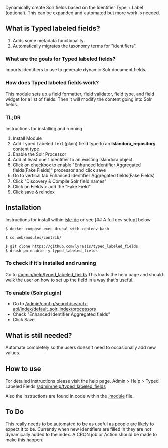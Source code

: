 Dynamically create Solr fields based on the Identifier Type + Label (optional). This can be expanded and automated but more work is needed.

## What is Typed labeled fields?
1. Adds some metadata functionality.
1. Automatically migrates the taxonomy terms for "identifiers".

### What are the goals for Typed labeled fields?
Imports identifiers to use to generate dynamic Solr document fields.

### How does Typed labeled fields work?
This module sets up a field formatter, field validator, field type, and field widget for a list of fields. Then it will modify the content going into Solr fields.

### TL;DR
Instructions for installing and running.
1. Install Module
1. Add Typed Labeled Text (plain) field type to an __Islandora_repository__ content type
1. Enable the Solr Processor
1. Add at least one 1 identifier to an existing Islandora object.
1. Click on checkbox to enable "Enhanced Identifier Aggregated fields(Fake Fields)" processor and click save
1. Go to vertical tab Enhanced Identifier Aggregated fields(Fake Fields)
1. Click "Discovery & Compile Solr field names"
1. Click on Fields > add the "Fake Field"
1. Click save & reindex

## Installation
Instructions for install within [isle-dc](https://github.com/Islandora-Devops/isle-dc/) or see [## A full dev setup] below

```shell
$ docker-compose exec drupal with-contenv bash

$ cd web/modules/contrib/

$ git clone https://github.com/lyrasis/typed_labeled_fields
$ drush pm:enable -y typed_labeled_fields
```

### To check if it's installed and running

Go to [/admin/help/typed_labeled_fields](/admin/help/typed_labeled_fields)
This loads the help page and should walk the user on how to set up the field in a way that's useful.

### To enable (Solr plugin)
- Go to [/admin/config/search/search-api/index/default_solr_index/processors](/admin/config/search/search-api/index/default_solr_index/processors)
- Check "Enhanced Identifier Aggregated fields"
- Click Save

## What is still needed?
Automate completely so the users doesn't need to occasionally add new values.

## How to use
For detailed instructions please visit the help page. 
Admin > Help > Typed Labeled Fields [/admin/help/typed_labeled_fields](/admin/help/typed_labeled_fields)

Also the instructions are found in code within the [.module](https://github.com/lyrasis/typed_labeled_fields/blob/master/typed_labeled_fields.module#L20) file.

## To Do
This really needs to be automated to be as useful as people are likely to expect it to be. Currently when new identifiers are filled in they are not dynamically added to the index. A CRON job or Action should be made to make this happen.